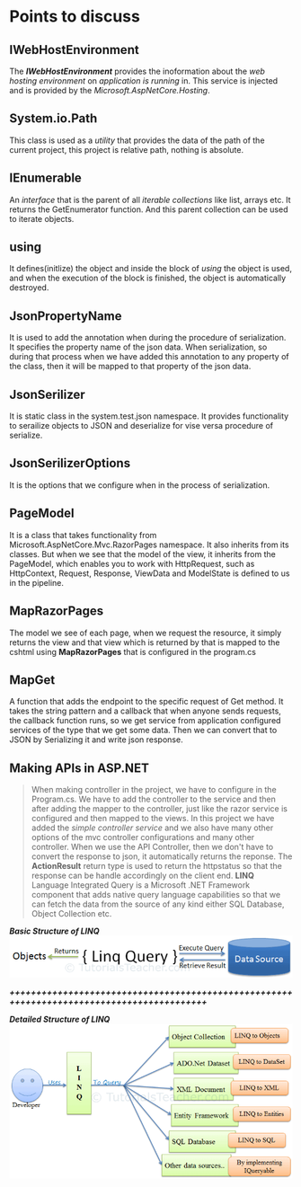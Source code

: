 # Points to discuss

## IWebHostEnvironment
The ***IWebHostEnvironment*** provides the inoformation about the *web hosting environment* on *application is running* in. This service is injected and is provided by the *Microsoft.AspNetCore.Hosting*.

## System.io.Path
This class is used as a *utility* that provides the data of the path of the current project, this project is relative path, nothing is absolute.

## IEnumerable
An *interface* that is the parent of all *iterable collections* like list, arrays etc. It returns the GetEnumerator function. And this parent collection can be used to iterate objects.

## using
It defines(initlize) the object and inside the block of *using* the object is used, and when the execution of the block is finished, the object is automatically destroyed.

## JsonPropertyName
It is used to add the annotation when during the procedure of serialization. It specifies the property name of the json data. When serialization, so during that process when we have added this annotation to any property of the class, then it will be mapped to that property of the json data.

## JsonSerilizer
It is static class in the system.test.json namespace. It provides functionality to serailize objects to JSON and deserialize for vise versa procedure of serialize.

## JsonSerilizerOptions
It is the options that we configure when in the process of serialization.

## PageModel
It is a class that takes functionality from Microsoft.AspNetCore.Mvc.RazorPages namespace. It also inherits from its classes. But when we see that the model of the view, it inherits from the PageModel, which enables you to work with HttpRequest, such as HttpContext, Request, Response, ViewData and ModelState is defined to us in the pipeline.
 
## MapRazorPages
The model we see of each page, when we request the resource, it simply returns the view and that view which is returned by that is mapped to the cshtml using **MapRazorPages** that is configured in the program.cs

## MapGet
A function that adds the endpoint to the specific request of Get method. It takes the string pattern and a callback that when anyone sends requests, the callback function runs, so we get service from application configured services of the <TValue> type that we get some data. Then we can convert that to JSON by Serializing it and write json response.

## Making APIs in ASP.NET
> When making controller in the project, we have to configure in the Program.cs. We have to add the controller to the service and then after adding the mapper to the controller, just like the razor service is configured and then mapped to the views.
In this project we have added the *simple controller service* and we also have many other options of the mvc controller configurations and many other controller. When we use the API Controller, then we don't have to convert the response to json, it automatically returns the reponse.
The **ActionResult** return type is used to return the httpstatus so that the response can be handle accordingly on the client end.
**LINQ** Language Integrated Query is a Microsoft .NET Framework component that adds native query language capabilities so that we can fetch the data from the source of any kind either SQL Database, Object Collection etc.

***Basic Structure of LINQ***
![Basic LINQ Image](basic.png)

***++++++++++++++++++++++++++++++++++++++++++++++++++++++++++++++++++++++++++++++++++++++++++***

***Detailed Structure of LINQ***
![Structure LINQ Image](detailedPic.png)


